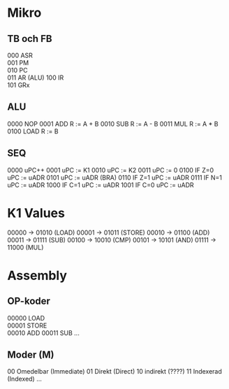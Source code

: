 # Mikro
## TB och FB
000  ASR  
001  PM   
010  PC   
011  AR (ALU)
100  IR   
101  GRx  
## ALU
0000  NOP 
0001  ADD   R := A + B
0010  SUB   R := A - B
0011  MUL   R := A * B
0100  LOAD  R := B
## SEQ
0000  uPC++
0001  uPC := K1
0010  uPC := K2
0011  uPC := 0
0100  IF Z=0 uPC := uADR
0101  uPC := uADR (BRA)
0110  IF Z=1 uPC := uADR
0111  IF N=1 uPC := uADR
1000  IF C=1 uPC := uADR
1001  IF C=0 uPC := uADR

# K1 Values
00000 -> 01010 (LOAD)
00001 -> 01011 (STORE)
00010 -> 01100 (ADD)
00011 -> 01111 (SUB)
00100 -> 10010 (CMP)
00101 -> 10101 (AND)
01111 -> 11000 (MUL)
 

# Assembly 
## OP-koder
00000 LOAD  
00001 STORE  
00010 ADD
00011 SUB
...

## Moder (M)
00 Omedelbar (Immediate)
01 Direkt (Direct)
10 indirekt (????)
11 Indexerad (Indexed)
...

